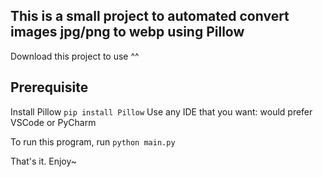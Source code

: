 ## This is a small project to automated convert images jpg/png to webp using Pillow

Download this project to use ^^

## Prerequisite

Install Pillow `pip install Pillow`
Use any IDE that you want: would prefer VSCode or PyCharm

To run this program, run `python main.py`

That's it. Enjoy~